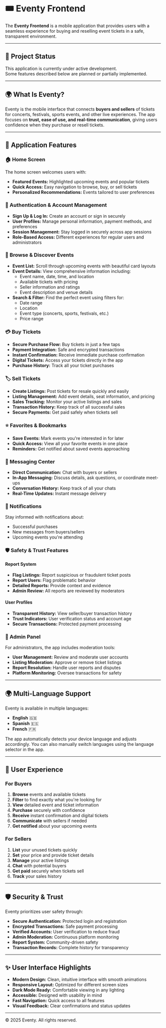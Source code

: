 # 🎟️ Eventy Frontend

The **Eventy Frontend** is a mobile application that provides users with a seamless experience for buying and reselling event tickets in a safe, transparent environment.

---

## 🚧 Project Status

This application is currently under active development.  
Some features described below are planned or partially implemented.

---

## 🌍 What Is Eventy?

Eventy is the mobile interface that connects **buyers and sellers** of tickets for concerts, festivals, sports events, and other live experiences. The app focuses on **trust, ease of use, and real-time communication**, giving users confidence when they purchase or resell tickets.

---

## 📱 Application Features

### 🏠 Home Screen
The home screen welcomes users with:
- **Featured Events:** Highlighted upcoming events and popular tickets
- **Quick Access:** Easy navigation to browse, buy, or sell tickets
- **Personalized Recommendations:** Events tailored to user preferences

### 🔐 Authentication & Account Management
- **Sign Up & Log In:** Create an account or sign in securely
- **User Profiles:** Manage personal information, payment methods, and preferences
- **Session Management:** Stay logged in securely across app sessions
- **Role-Based Access:** Different experiences for regular users and administrators

### 🔎 Browse & Discover Events
- **Event List:** Scroll through upcoming events with beautiful card layouts
- **Event Details:** View comprehensive information including:
  - Event name, date, time, and location
  - Available tickets with pricing
  - Seller information and ratings
  - Event description and venue details
- **Search & Filter:** Find the perfect event using filters for:
  - Date range
  - Location
  - Event type (concerts, sports, festivals, etc.)
  - Price range

### 💳 Buy Tickets
- **Secure Purchase Flow:** Buy tickets in just a few taps
- **Payment Integration:** Safe and encrypted transactions
- **Instant Confirmation:** Receive immediate purchase confirmation
- **Digital Tickets:** Access your tickets directly in the app
- **Purchase History:** Track all your ticket purchases

### 🏷️ Sell Tickets
- **Create Listings:** Post tickets for resale quickly and easily
- **Listing Management:** Add event details, seat information, and pricing
- **Sales Tracking:** Monitor your active listings and sales
- **Transaction History:** Keep track of all successful sales
- **Secure Payments:** Get paid safely when tickets sell

### ⭐ Favorites & Bookmarks
- **Save Events:** Mark events you're interested in for later
- **Quick Access:** View all your favorite events in one place
- **Reminders:** Get notified about saved events approaching

### 💬 Messaging Center
- **Direct Communication:** Chat with buyers or sellers
- **In-App Messaging:** Discuss details, ask questions, or coordinate meet-ups
- **Conversation History:** Keep track of all your chats
- **Real-Time Updates:** Instant message delivery

### 🔔 Notifications
Stay informed with notifications about:
- Successful purchases
- New messages from buyers/sellers
- Upcoming events you're attending

### 🛡️ Safety & Trust Features

#### Report System
- **Flag Listings:** Report suspicious or fraudulent ticket posts
- **Report Users:** Flag problematic behavior
- **Detailed Reports:** Provide context and evidence
- **Admin Review:** All reports are reviewed by moderators

#### User Profiles
- **Transparent History:** View seller/buyer transaction history
- **Trust Indicators:** User verification status and account age
- **Secure Transactions:** Protected payment processing

### 👑 Admin Panel
For administrators, the app includes moderation tools:
- **User Management:** Review and moderate user accounts
- **Listing Moderation:** Approve or remove ticket listings
- **Report Resolution:** Handle user reports and disputes
- **Platform Monitoring:** Oversee transactions for safety

---

## 🌍 Multi-Language Support

Eventy is available in multiple languages:
- **English** 🇬🇧
- **Spanish** 🇪🇸
- **French** 🇫🇷

The app automatically detects your device language and adjusts accordingly. You can also manually switch languages using the language selector in the app.

---

## 👥 User Experience

### For Buyers
1. **Browse** events and available tickets
2. **Filter** to find exactly what you're looking for
3. **View** detailed event and ticket information
4. **Purchase** securely with confidence
5. **Receive** instant confirmation and digital tickets
6. **Communicate** with sellers if needed
7. **Get notified** about your upcoming events

### For Sellers
1. **List** your unused tickets quickly
2. **Set** your price and provide ticket details
3. **Manage** your active listings
4. **Chat** with potential buyers
5. **Get paid** securely when tickets sell
6. **Track** your sales history

---

## 🛡️ Security & Trust

Eventy prioritizes user safety through: 
- **Secure Authentication:** Protected login and registration
- **Encrypted Transactions:** Safe payment processing
- **Verified Accounts:** User verification to reduce fraud
- **Admin Moderation:** Continuous platform monitoring
- **Report System:** Community-driven safety
- **Transaction Records:** Complete history for transparency

---

## ✨ User Interface Highlights

- **Modern Design:** Clean, intuitive interface with smooth animations
- **Responsive Layout:** Optimized for different screen sizes
- **Dark Mode Ready:** Comfortable viewing in any lighting
- **Accessible:** Designed with usability in mind
- **Fast Navigation:** Quick access to all features
- **Visual Feedback:** Clear confirmations and status updates

---

© 2025 Eventy. All rights reserved.
